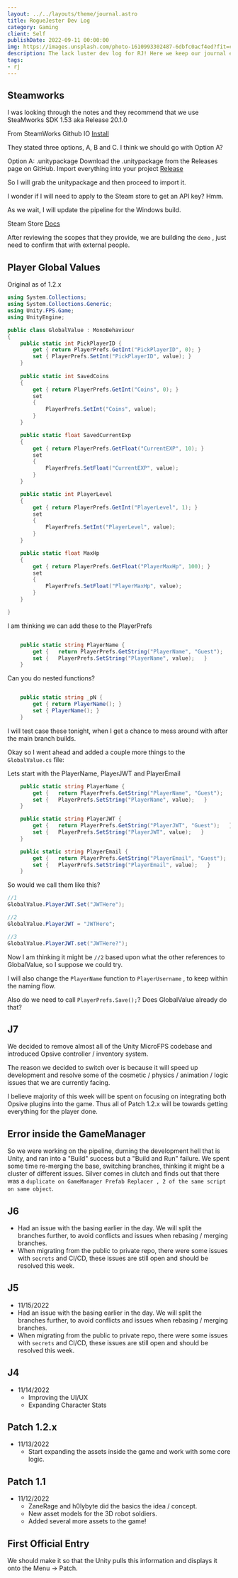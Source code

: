 ```yaml
---
layout: ../../layouts/theme/journal.astro
title: RogueJester Dev Log
category: Gaming
client: Self
publishDate: 2022-09-11 00:00:00
img: https://images.unsplash.com/photo-1610993302487-6dbfc0acf4ed?fit=crop&w=1400&h=700&q=75
description: The lack luster dev log for RJ! Here we keep our journal entries / notes.
tags:
- rj
---
```


## Steamworks

I was looking through the notes and they recommend that we use SteaMworks SDK 1.53 aka Release 20.1.0

From SteamWorks Github IO [Install](https://steamworks.github.io/installation/#unity-instructions)

They stated three options, A, B and C. I think we should go with Option A?

Option A: .unitypackage
Download the .unitypackage from the Releases page on GitHub.
Import everything into your project
[Release](https://github.com/rlabrecque/Steamworks.NET/releases)

So I will grab the unitypackage and then proceed to import it.

I wonder if I will need to apply to the Steam store to get an API key? Hmm.

As we wait, I will update the pipeline for the Windows build.

Steam Store [Docs](https://partner.steamgames.com/doc/store)

After reviewing the scopes that they provide, we are building the `demo` , just need to confirm that with external people.

## Player Global Values

Original as of 1.2.x

```c#
using System.Collections;
using System.Collections.Generic;
using Unity.FPS.Game;
using UnityEngine;

public class GlobalValue : MonoBehaviour
{
    public static int PickPlayerID {
        get { return PlayerPrefs.GetInt("PickPlayerID", 0); }
        set { PlayerPrefs.SetInt("PickPlayerID", value); }
    }
    
    public static int SavedCoins
    {
        get { return PlayerPrefs.GetInt("Coins", 0); }
        set
        {
            PlayerPrefs.SetInt("Coins", value);
        }
    }

    public static float SavedCurrentExp
    {
        get { return PlayerPrefs.GetFloat("CurrentEXP", 10); }
        set
        {
            PlayerPrefs.SetFloat("CurrentEXP", value);
        }
    }

    public static int PlayerLevel
    {
        get { return PlayerPrefs.GetInt("PlayerLevel", 1); }
        set
        {
            PlayerPrefs.SetInt("PlayerLevel", value);
        }
    }

    public static float MaxHp
    {
        get { return PlayerPrefs.GetFloat("PlayerMaxHp", 100); }
        set
        {
            PlayerPrefs.SetFloat("PlayerMaxHp", value);
        }
    }

}
```

I am thinking we can add these to the PlayerPrefs

```c#

    public static string PlayerName {
        get {   return PlayerPrefs.GetString("PlayerName", "Guest");   }
        set {   PlayerPrefs.SetString("PlayerName", value);   }
    }

```

Can you do nested functions?

```c#

    public static string _pN {
        get { return PlayerName(); }
        set { PlayerName(); }
    }

```

I will test case these tonight, when I get a chance to mess around with after the main branch builds.

Okay so I went ahead and added a couple more things to the `GlobalValue.cs` file:

Lets start with the PlayerName, PlayerJWT and PlayerEmail

```c#
    public static string PlayerName {
        get {   return PlayerPrefs.GetString("PlayerName", "Guest");   }
        set {   PlayerPrefs.SetString("PlayerName", value);   }
    }

    public static string PlayerJWT {
        get {   return PlayerPrefs.GetString("PlayerJWT", "Guest");   }
        set {   PlayerPrefs.SetString("PlayerJWT", value);   }
    }

    public static string PlayerEmail {
        get {   return PlayerPrefs.GetString("PlayerEmail", "Guest");   }
        set {   PlayerPrefs.SetString("PlayerEmail", value);   }
    }
```

So would we call them like this?

```c#
//1
GlobalValue.PlayerJWT.Set("JWTHere");

//2
GlobalValue.PlayerJWT = "JWTHere";

//3
GlobalValue.PlayerJWT.set("JWTHere?");

```

Now I am thinking it might be `//2` based upon what the other references to GlobalValue, so I suppose we could try.

I will also change the `PlayerName` function to `PlayerUsername` , to keep within the naming flow.

Also do we need to call `PlayerPrefs.Save();`? Does GlobalValue already do that?

## J7

We decided to remove almost all of the Unity MicroFPS codebase and introduced Opsive controller / inventory system.

The reason we decided to switch over is because it will speed up development and resolve some of the cosmetic / physics / animation / logic issues that we are currently facing.

I believe majority of this week will be spent on focusing on integrating both Opsive plugins into the game. Thus all of Patch 1.2.x will be towards getting everything for the player done.

## Error inside the GameManager

So we were working on the pipeline, durning the development hell that is Unity, and ran into a "Build" success but a "Build and Run" failure.
We spent some time re-merging the base, switching branches, thinking it might be a cluster of different issues.
Silver comes in clutch and finds out that there was a `duplicate on GameManager Prefab Replacer , 2 of the same script on same object`.

## J6

- Had an issue with the basing earlier in the day. We will split the branches further, to avoid conflicts and issues when rebasing / merging branches.
- When migrating from the public to private repo, there were some issues with `secrets` and CI/CD, these issues are still open and should be resolved this week.

## J5

- 11/15/2022
- Had an issue with the basing earlier in the day. We will split the branches further, to avoid conflicts and issues when rebasing / merging branches.
- When migrating from the public to private repo, there were some issues with `secrets` and CI/CD, these issues are still open and should be resolved this week.

## J4

- 11/14/2022
  - Improving the UI/UX
  - Expanding Character Stats

## Patch 1.2.x

- 11/13/2022
  - Start expanding the assets inside the game and work with some core logic.

## Patch 1.1

- 11/12/2022
  - ZaneRage and h0lybyte did the basics the idea / concept.
  - New asset models for the 3D robot soldiers.
  - Added several more assets to the game!

## First Official Entry

We should make it so that the Unity pulls this information and displays it onto the Menu -> Patch.
